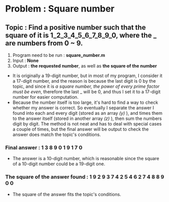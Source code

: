 # Problem : Square number

## Topic : Find a positive number such that the square of it is 1_2_3_4_5_6_7_8_9_0, where the _ are numbers from 0 ~ 9.

1. Program need to be run : __square_number.m__
2. Input : __None__
3. Output :  __the requested number__, as well as __the square of the number__

* It is originally a 19-digit number, but in most of my program, I consider it a 17-digit number, and the reason is because the last digit is 0 by the topic, and since it is _a square number, the power of every prime factor must be even_, therefore the last _ will be 0, and thus I set it to a 17-digit number for easier computation.
* Because the number itself is too large, it's hard to find a way to check whether my answer is correct. So eventually I separate the answer I found into each and every digit (stored as an array _(y)_ ), and times them to the answer itself (stored in another array _(z)_ ), then sum the numbers digit by digit. The method is not neat and has to deal with special cases a couple of times, but the final answer will be output to check the answer does match the topic's conditions.

### Final answer : 1 3 8 9 0 1 9 1 7 0
* The answer is a 10-digit number, which is reasonable since the square of a 10-digit number could be a 19-digit one.

### The square of the answer found : 1 9 2 9 3 7 4 2 5 4 6 2 7 4 8 8 9 0 0
* The square of the answer fits the topic's conditions.

